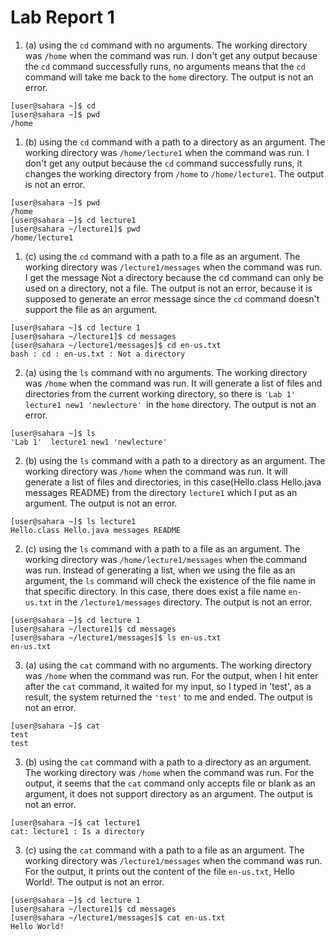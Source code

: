 # Lab Report 1

1. (a) using the `cd` command with no arguments.
    The working directory was `/home` when the command was run. I don't get any output because the `cd` command successfully runs, no arguments means that the `cd` command will take me back to the `home` directory. The output is not an error.
   
```
[user@sahara ~]$ cd
[user@sahara ~]$ pwd
/home
```
1. (b)  using the `cd` command with a path to a directory as an argument.
    The working directory was `/home/lecture1` when the command was run. I don't get any output because the `cd` command successfully runs, it changes the working directory from
   `/home` to `/home/lecture1`. The output is not an error. 
   
```
[user@sahara ~]$ pwd
/home
[user@sahara ~]$ cd lecture1
[user@sahara ~/lecture1]$ pwd
/home/lecture1
```

1. (c)  using the `cd` command with a path to a file as an argument.
   The working directory was `/lecture1/messages` when the command was run. I get the message Not a directory because the cd command can only be used on a directory, not a file. The output is not an error, because it is supposed to generate an error message since the `cd` command doesn't support the file as an argument. 

```
[user@sahara ~]$ cd lecture 1
[user@sahara ~/lecture1]$ cd messages
[user@sahara ~/lecture1/messages]$ cd en-us.txt
bash : cd : en-us.txt : Not a directory
```

2. (a) using the `ls` command with no arguments.
    The working directory was `/home` when the command was run. It will generate a list of files and directories from the current working directory, so there is `'Lab 1'  lecture1 new1 'newlecture' `in the `home` directory. The output is not an error.

```
[user@sahara ~]$ ls
'Lab 1'  lecture1 new1 'newlecture'
```

2. (b) using the `ls` command with a path to a directory as an argument.
     The working directory was `/home` when the command was run. It will generate a list of files and directories, in this case(Hello.class Hello.java messages README) from the directory `lecture1` which I put as an argument. The output is not an error. 

```
[user@sahara ~]$ ls lecture1
Hello.class Hello.java messages README
```

2. (c) using the `ls` command with a path to a file as an argument.
     The working directory was `/home/lecture1/messages` when the command was run. Instead of generating a list, when we using the file as an argument, the `ls` command will check the existence of the file name in that specific directory. In this case, there does exist a file name `en-us.txt` in the `/lecture1/messages` directory. The output is not an error. 
```
[user@sahara ~]$ cd lecture 1
[user@sahara ~/lecture1]$ cd messages
[user@sahara ~/lecture1/messages]$ ls en-us.txt
en-us.txt
```

3. (a) using the `cat` command with no arguments.
    The working directory was `/home` when the command was run. For the output, when I hit enter after the `cat` command, it waited for my input, so I typed in 'test', as a result, the system returned the `'test'` to me and ended. The output is not an error. 

```
[user@sahara ~]$ cat
test
test
```

3. (b) using the `cat` command with a path to a directory as an argument.
    The working directory was `/home` when the command was run. For the output, it seems that the `cat` command only accepts file or blank as an argument, it does not support directory as an argument. The output is not an error. 
    
```
[user@sahara ~]$ cat lecture1
cat: lecture1 : Is a directory
```

3. (c)  using the `cat` command with a path to a file as an argument.
    The working directory was `/lecture1/messages` when the command was run. For the output, it prints out the content of the file `en-us.txt`, Hello World!. The output is not an error. 
 ```
[user@sahara ~]$ cd lecture 1
[user@sahara ~/lecture1]$ cd messages
[user@sahara ~/lecture1/messages]$ cat en-us.txt
Hello World!
```
    



